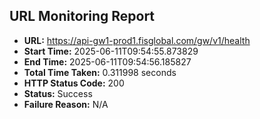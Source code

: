 ## URL Monitoring Report

- **URL:** https://api-gw1-prod1.fisglobal.com/gw/v1/health
- **Start Time:** 2025-06-11T09:54:55.873829
- **End Time:** 2025-06-11T09:54:56.185827
- **Total Time Taken:** 0.311998 seconds
- **HTTP Status Code:** 200
- **Status:** Success
- **Failure Reason:** N/A

